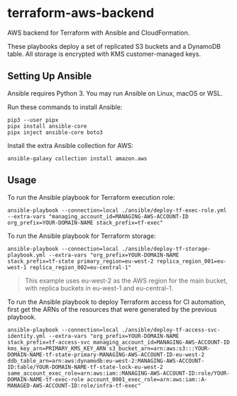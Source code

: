 # terraform-aws-backend

AWS backend for Terraform with Ansible and CloudFormation.

These playbooks deploy a set of replicated S3 buckets and a DynamoDB table. All storage is encrypted with KMS customer-managed keys.

## Setting Up Ansible

Ansible requires Python 3. You may run Ansible on Linux, macOS or WSL.

Run these commands to install Ansible:

    pip3 --user pipx
    pipx install ansible-core
    pipx inject ansible-core boto3

Install the extra Ansible collection for AWS:

    ansible-galaxy collection install amazon.aws

## Usage

To run the Ansible playbook for Terraform execution role:

    ansible-playbook --connection=local ./ansible/deploy-tf-exec-role.yml --extra-vars "managing_account_id=MANAGING-AWS-ACCOUNT-ID org_prefix=YOUR-DOMAIN-NAME stack_prefix=tf-exec"

To run the Ansible playbook for Terraform storage:

    ansible-playbook --connection=local ./ansible/deploy-tf-storage-playbook.yml --extra-vars "org_prefix=YOUR-DOMAIN-NAME stack_prefix=tf-state primary_region=eu-west-2 replica_region_001=eu-west-1 replica_region_002=eu-central-1"

> This example uses eu-west-2 as the AWS region for the main bucket, with replica buckets in eu-west-1 and eu-central-1.

To run the Ansible playbook to deploy Terraform access for CI automation, first get the ARNs of the resources that were generated by the previous playbook.

    ansible-playbook --connection=local ./ansible/deploy-tf-access-svc-identity.yml --extra-vars "org_prefix=YOUR-DOMAIN-NAME stack_prefix=tf-access-svc managing_account_id=MANAGING-AWS-ACCOUNT-ID kms_key_arn=PRIMARY_KMS_KEY_ARN s3_bucket_arn=arn:aws:s3:::YOUR-DOMAIN-NAME-tf-state-primary-MANAGING-AWS-ACCOUNT-ID-eu-west-2 ddb_table_arn=arn:aws:dynamodb:eu-west-2:MANAGING-AWS-ACCOUNT-ID:table/YOUR-DOMAIN-NAME-tf-state-lock-eu-west-2 same_account_exec_role=arn:aws:iam::MANAGING-AWS-ACCOUNT-ID:role/YOUR-DOMAIN-NAME-tf-exec-role account_0001_exec_role=arn:aws:iam::A-MANAGED-AWS-ACCOUNT-ID:role/infra-tf-exec"
